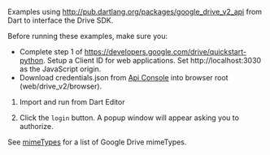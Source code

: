 Examples using http://pub.dartlang.org/packages/google_drive_v2_api from Dart to interface the Drive SDK.

Before running these examples, make sure you:
* Complete step 1 of https://developers.google.com/drive/quickstart-python.  Setup a Client ID for web applications.  Set http://localhost:3030 as the JavaScript origin.
* Download credentials.json from [Api Console](https://code.google.com/apis/console) into browser root (web/drive_v2/browser).

1.  Import and run from Dart Editor

2.  Click the `login` button.  A popup window will appear asking you to authorize.

See [mimeTypes](http://stackoverflow.com/questions/11412497/what-are-the-google-apps-mime-types-in-google-docs-and-google-drive) for a list of Google Drive mimeTypes.

